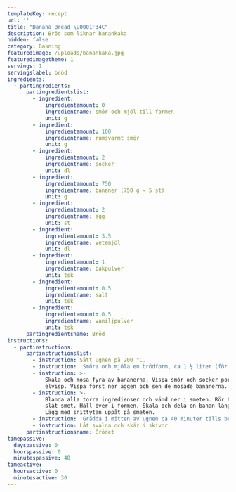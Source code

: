 ```yaml
---
templateKey: recept
url: ''
title: "Banana Bread \U0001F34C"
description: Bröd som liknar banankaka
hidden: false
category: Bakning
featuredimage: /uploads/banankaka.jpg
featuredimagetheme: 1
servings: 1
servingslabel: bröd
ingredients:
  - partingredients:
      partingredientslist:
        - ingredient:
            ingredientamount: 0
            ingredientname: smör och mjöl till formen
            unit: g
        - ingredient:
            ingredientamount: 100
            ingredientname: rumsvarmt smör
            unit: g
        - ingredient:
            ingredientamount: 2
            ingredientname: socker
            unit: dl
        - ingredient:
            ingredientamount: 750
            ingredientname: bananer (750 g ≈ 5 st)
            unit: g
        - ingredient:
            ingredientamount: 2
            ingredientname: ägg
            unit: st
        - ingredient:
            ingredientamount: 3.5
            ingredientname: vetemjöl
            unit: dl
        - ingredient:
            ingredientamount: 1
            ingredientname: bakpulver
            unit: tsk
        - ingredient:
            ingredientamount: 0.5
            ingredientname: salt
            unit: tsk
        - ingredient:
            ingredientamount: 0.5
            ingredientname: vaniljpulver
            unit: tsk
      partingredientsname: Bröd
instructions:
  - partinstructions:
      partinstructionslist:
        - instruction: Sätt ugnen på 200 °C.
        - instruction: 'Smöra och mjöla en brödform, ca 1 ½ liter (för 10-12 skivor).'
        - instruction: >-
            Skala och mosa fyra av bananerna. Vispa smör och socker poröst med
            elvisp. Vispa först ner äggen och sen de mosade bananerna.
        - instruction: >-
            Blanda alla torra ingredienser och vänd ner i smeten. Rör till en
            slät smet. Häll över i formen. Skala och dela en banan längsmed.
            Lägg med snittytan uppåt på smeten.
        - instruction: 'Grädda i mitten av ugnen ca 40 minuter tills brödet är gyllene. '
        - instruction: Låt svalna och skär i skivor.
      partinstructionsname: Brödet
timepassive:
  dayspassive: 0
  hourspassive: 0
  minutespassive: 40
timeactive:
  hoursactive: 0
  minutesactive: 30
---
```


